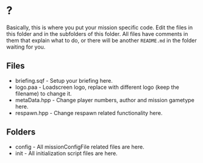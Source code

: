 # ?
Basically, this is where you put your mission specific code. Edit the files in this folder and in the subfolders of this folder. All files have comments in them that explain what to do, or there will be another `README.md` in the folder waiting for you.

## Files
- briefing.sqf - Setup your briefing here.
- logo.paa - Loadscreen logo, replace with different logo (keep the filename) to change it.
- metaData.hpp - Change player numbers, author and mission gametype here.
- respawn.hpp - Change respawn related functionality here.

## Folders
- config - All missionConfigFile related files are here.
- init - All initialization script files are here.
